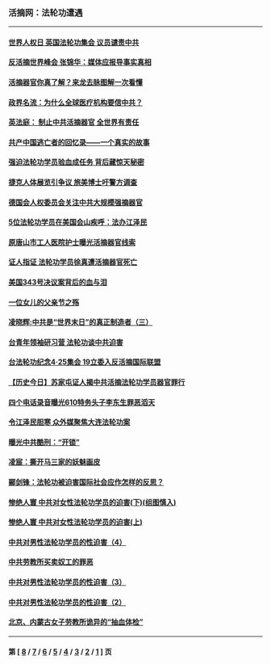 ### 活摘网：法轮功遭遇
---
#### [世界人权日 英国法轮功集会 议员谴责中共](../../pages/nf5881/n13431763.md?05010430) 
#### [反活摘世界峰会 张锦华：媒体应报导事实真相](../../pages/nf5881/n13278502.md?05010430) 
#### [活摘器官你真了解？来龙去脉图解一次看懂](../../pages/nf5881/n13013820.md?05010430) 
#### [政界名流：为什么全球医疗机构要信中共？](../../pages/nf5881/n11945479.md?05010430) 
#### [英法庭： 制止中共活摘器官 全世界有责任](../../pages/nf5881/n11330691.md?05010430) 
#### [共产中国逃亡者的回忆录——一个真实的故事](../../pages/nf5881/n10918649.md?05010430) 
#### [强迫法轮功学员验血成任务 背后藏惊天秘密](../../pages/nf5881/n4252384.md?05010430) 
#### [捷克人体展览引争议 旅美博士吁警方调查](../../pages/nf5881/n9429187.md?05010430) 
#### [德国会人权委员会关注中共大规模强摘器官](../../pages/nf5881/n8418950.md?05010430) 
#### [5位法轮功学员在美国会山疾呼：法办江泽民](../../pages/nf5881/n8101519.md?05010430) 
#### [原唐山市工人医院护士曝光活摘器官线索](../../pages/nf5881/n8076384.md?05010430) 
#### [证人指证 法轮功学员徐真遭活摘器官死亡](../../pages/nf5881/n8042467.md?05010430) 
#### [美国343号决议案背后的血与泪](../../pages/nf5881/n8020684.md?05010430) 
#### [一位女儿的父亲节之殇](../../pages/nf5881/n8014122.md?05010430) 
#### [凌晓辉:中共是“世界末日”的真正制造者（三）](../../pages/nf5881/n4210333.md?05010430) 
#### [台青年领袖研习营 法轮功谈中共迫害](../../pages/nf5881/n4141857.md?05010430) 
#### [台法轮功纪念4‧25集会 19立委入反活摘国际联盟](../../pages/nf5881/n4141821.md?05010430) 
#### [【历史今日】苏家屯证人揭中共活摘法轮功学员器官罪行](../../pages/nf5881/n4135912.md?05010430) 
#### [四个电话录音曝光610特务头子李东生罪恶滔天](../../pages/nf5881/n4040060.md?05010430) 
#### [令江泽民胆寒 众外媒聚焦大连法轮功案](../../pages/nf5881/n3932671.md?05010430) 
#### [曝光中共酷刑：“开锁”](../../pages/nf5881/n3889373.md?05010430) 
#### [凌宸：撕开马三家的妖魅画皮](../../pages/nf5881/n3849369.md?05010430) 
#### [郦剑锋：法轮功被迫害国际社会应作怎样的反思？](../../pages/nf5881/n3824560.md?05010430) 
#### [惨绝人寰 中共对女性法轮功学员的迫害(下)(组图慎入)](../../pages/nf5881/n3816285.md?05010430) 
#### [惨绝人寰 中共对女性法轮功学员的迫害(上)](../../pages/nf5881/n3815374.md?05010430) 
#### [中共对男性法轮功学员的性迫害（4）](../../pages/nf5881/n3769144.md?05010430) 
#### [中共劳教所买卖奴工的罪恶](../../pages/nf5881/n3769378.md?05010430) 
#### [中共对男性法轮功学员的性迫害（3）](../../pages/nf5881/n3768231.md?05010430) 
#### [中共对男性法轮功学员的性迫害（2）](../../pages/nf5881/n3767211.md?05010430) 
#### [北京、内蒙古女子劳教所诡异的“抽血体检”](../../pages/nf5881/n3753158.md?05010430) 

---
#### 第 [ [8](./8.md?05010430) / [7](./7.md?05010430) / [6](./6.md?05010430) / [5](./5.md?05010430) / [4](./4.md?05010430) / [3](./3.md?05010430) / [2](./2.md?05010430) / [1](./1.md?05010430) ] 页
